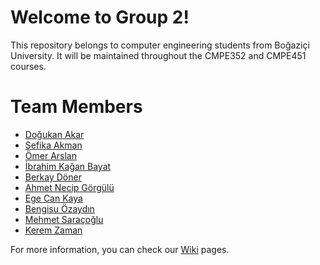 # Welcome to Group 2!

This repository belongs to computer engineering students from Boğaziçi University. It will be maintained throughout the CMPE352 and CMPE451 courses. 

# Team Members

- [Doğukan Akar](https://github.com/bounswe/2021SpringGroup2/wiki/Do%C4%9Fukan-Akar)
- [Şefika Akman](https://github.com/bounswe/2021SpringGroup2/wiki/%C5%9Eefika-Akman)
- [Ömer Arslan](https://github.com/bounswe/2021SpringGroup2/wiki/%C3%96mer-Arslan)
- [İbrahim Kağan Bayat](https://github.com/bounswe/2021SpringGroup2/wiki/%C4%B0brahim-Ka%C4%9Fan-Bayat)
- [Berkay Döner](https://github.com/bounswe/2021SpringGroup2/wiki/Berkay-D%C3%B6ner)
- [Ahmet Necip Görgülü](https://github.com/bounswe/2021SpringGroup2/wiki/Ahmet-Necip-G%C3%B6rg%C3%BCl%C3%BC)
- [Ege Can Kaya](https://github.com/bounswe/2021SpringGroup2/wiki/Ege-Can-Kaya)
- [Bengisu Özaydın](https://github.com/bounswe/2021SpringGroup2/wiki/Bengisu-Özaydın)
- [Mehmet Saraçoğlu](https://github.com/bounswe/2021SpringGroup2/wiki/Mehmet-Sara%C3%A7o%C4%9Flu)
- [Kerem Zaman](https://github.com/bounswe/2021SpringGroup2/wiki/Kerem-Zaman)

For more information, you can check our [Wiki](https://github.com/bounswe/2021SpringGroup2/wiki) pages.
